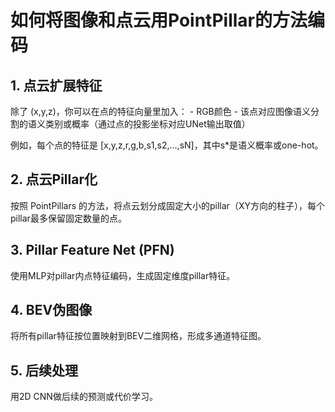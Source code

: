 # 如何将图像和点云用PointPillar的方法编码
## 1. 点云扩展特征

   除了 (x,y,z)，你可以在点的特征向量里加入：
    - RGB颜色
    - 该点对应图像语义分割的语义类别或概率（通过点的投影坐标对应UNet输出取值）

   例如，每个点的特征是 [x,y,z,r,g,b,s1,s2,...,sN]，其中s*是语义概率或one-hot。

## 2. 点云Pillar化

   按照 PointPillars 的方法，将点云划分成固定大小的pillar（XY方向的柱子），每个pillar最多保留固定数量的点。

## 3. Pillar Feature Net (PFN)

   使用MLP对pillar内点特征编码，生成固定维度pillar特征。

## 4. BEV伪图像

   将所有pillar特征按位置映射到BEV二维网格，形成多通道特征图。

## 5. 后续处理

   用2D CNN做后续的预测或代价学习。